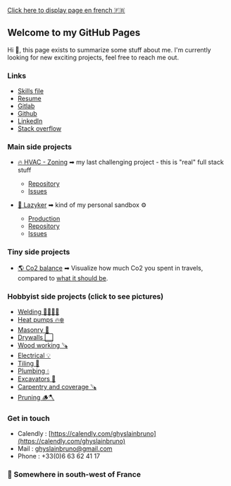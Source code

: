 [Click here to display page en french 🇫🇷](https://ghyslainbruno.github.io/presentation/)

## Welcome to my GitHub Pages

Hi 👋, this page exists to summarize some stuff about me. I'm currently looking for new exciting projects, feel free to reach me out. 

### Links
- [Skills file](https://ghyslainbruno.github.io/presentation/dossier_de_competences_2025.pdf)
- [Resume](https://ghyslainbruno.github.io/presentation/resume.pdf)
- [Gitlab](https://gitlab.com/users/ghyslainbruno/projects)
- [Github](https://github.com/GhyslainBruno)
- [LinkedIn](https://www.linkedin.com/in/ghyslainbruno/)
- [Stack overflow](https://stackoverflow.com/users/16136299/ghyslainbruno)

### Main side projects
- [🔥 HVAC - Zoning](https://gitlab.com/ghyslainbruno/zoning) ➡ my last challenging project - this is "real" full stack stuff
  - [Repository](https://gitlab.com/ghyslainbruno/zoning)
  - [Issues](https://gitlab.com/ghyslainbruno/zoning/-/boards)
  

- [🎥 Lazyker](https://lazyker.gbruno.io) ➡ kind of my personal sandbox ⚙️
  - [Production](https://lazyker.gbruno.io)
  - [Repository](https://gitlab.com/ghyslainbruno/lazyker)
  - [Issues](https://gitlab.com/ghyslainbruno/lazyker/-/boards)

### Tiny side projects
- [🌎 Co2 balance](https://co2.gbruno.io/) ➡ Visualize how much Co2 you spent in travels, compared to [what it should be](https://www.1erdegre.earth/blog-posts/tout-savoir-sur-lobjectif-des-2-tonnes#:~:text=Les%202%20tonnes%20ont%20pour,150%20Gt%20de%20CO2.).

### Hobbyist side projects (click to see pictures)

- [Welding 👨‍🏭🔗‍💥 ](https://photos.app.goo.gl/SXzXXr2iNYUfWe4T7)
- [Heat pumps 🔥❄️ ](https://photos.app.goo.gl/t4it4ihV2sNsH6ba6)
- [Masonry 🧱](https://photos.app.goo.gl/1YaimxRvEBdmdQvC6)
- [Drywalls ⬜ ](https://photos.app.goo.gl/yVDXPCHfReXF5Sd47)
- [Wood working 🪚](https://photos.app.goo.gl/AK21VeZiJsKoqc6D7)
- [Electrical 💡](https://photos.app.goo.gl/MEjvYiUfFHfqomZC9)
- [Tiling 💠](https://photos.app.goo.gl/FRfgtacycsUPfyDb6)
- [Plumbing 💧](https://photos.app.goo.gl/kyJVDsfevDuj1MXZ7)
- [Excavators 🚜](https://photos.app.goo.gl/ry5KjQvobp4egBC87)
- [Carpentry and coverage 🪚](https://photos.app.goo.gl/yC4t8uQjUAxD7UYLA)
- [Pruning 🪵🪓](https://photos.app.goo.gl/nkvthsGQMbavkNLu8)


### Get in touch
- Calendly : [https://calendly.com/ghyslainbruno](https://calendly.com/ghyslainbruno)
- Mail : [ghyslainbruno@gmail.com](mailto:ghyslainbruno@gmail.com)
- Phone : +33(0)6 63 62 41 17

### 📌 Somewhere in south-west of France
